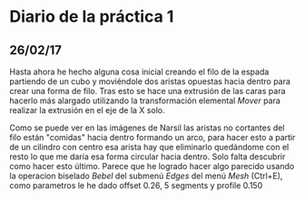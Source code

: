 # Diario de la práctica 1
## 26/02/17
Hasta ahora he hecho alguna cosa inicial creando el filo de la espada partiendo de un cubo y moviéndole dos aristas opuestas hacia dentro para crear una forma de filo. Tras esto se hace una extrusión de las caras para hacerlo más alargado utilizando la transformación elemental _Mover_ para realizar la extrusión en el eje de la X solo.

Como se puede ver en las imágenes de Narsil las aristas no cortantes del filo están "comidas" hacia dentro formando un arco, para hacer esto a partir de un cilindro con centro esa arista hay que eliminarlo quedándome con el resto lo que me daría esa forma circular hacia dentro. Solo falta descubrir como hacer esto último. Parece que he logrado hacer algo parecido usando la operacion biselado _Bebel_ del submenú _Edges_ del menú _Mesh_ (Ctrl+E), como parametros le he dado offset 0.26, 5 segments y profile 0.150
